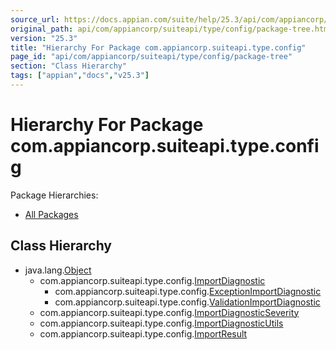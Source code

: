 ```yaml
---
source_url: https://docs.appian.com/suite/help/25.3/api/com/appiancorp/suiteapi/type/config/package-tree.html
original_path: api/com/appiancorp/suiteapi/type/config/package-tree.html
version: "25.3"
title: "Hierarchy For Package com.appiancorp.suiteapi.type.config"
page_id: "api/com/appiancorp/suiteapi/type/config/package-tree"
section: "Class Hierarchy"
tags: ["appian","docs","v25.3"]
---
```



# Hierarchy For Package com.appiancorp.suiteapi.type.config

Package Hierarchies:

-   [All Packages](../../../../../overview-tree.html)

## Class Hierarchy

-   java.lang.[Object](https://docs.oracle.com/en/java/javase/17/docs/api/java.base/java/lang/Object.html "class or interface in java.lang")
    -   com.appiancorp.suiteapi.type.config.[ImportDiagnostic](ImportDiagnostic.html "class in com.appiancorp.suiteapi.type.config")
        -   com.appiancorp.suiteapi.type.config.[ExceptionImportDiagnostic](ExceptionImportDiagnostic.html "class in com.appiancorp.suiteapi.type.config")
        -   com.appiancorp.suiteapi.type.config.[ValidationImportDiagnostic](ValidationImportDiagnostic.html "class in com.appiancorp.suiteapi.type.config")
    -   com.appiancorp.suiteapi.type.config.[ImportDiagnosticSeverity](ImportDiagnosticSeverity.html "class in com.appiancorp.suiteapi.type.config")
    -   com.appiancorp.suiteapi.type.config.[ImportDiagnosticUtils](ImportDiagnosticUtils.html "class in com.appiancorp.suiteapi.type.config")
    -   com.appiancorp.suiteapi.type.config.[ImportResult](ImportResult.html "class in com.appiancorp.suiteapi.type.config")